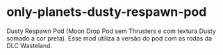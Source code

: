 # only-planets-dusty-respawn-pod
Dusty Respawn Pod (Moon Drop Pod sem Thrusters e com textura Dusty somado a cor preta). Esse mod utiliza a versão do pod com as rodas da DLC Wasteland.
